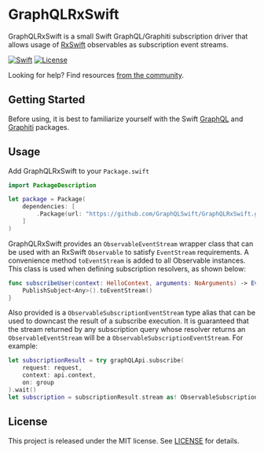 # GraphQLRxSwift

GraphQLRxSwift is a small Swift GraphQL/Graphiti subscription driver that allows usage of [RxSwift](https://github.com/ReactiveX/RxSwift) observables
as subscription event streams.

[![Swift][swift-badge]][swift-url]
[![License][mit-badge]][mit-url]

Looking for help? Find resources [from the community](http://graphql.org/community/).


## Getting Started

Before using, it is best to familiarize yourself with the Swift [GraphQL](https://github.com/GraphQLSwift/GraphQL) and 
[Graphiti](https://github.com/GraphQLSwift/Graphiti) packages.

## Usage

Add GraphQLRxSwift to your `Package.swift`

```swift
import PackageDescription

let package = Package(
    dependencies: [
        .Package(url: "https://github.com/GraphQLSwift/GraphQLRxSwift.git", .upToNextMinor(from: "0.0.1")),
    ]
)
```

GraphQLRxSwift provides an `ObservableEventStream` wrapper class that can be used with an RxSwift `Observable` to satisfy
`EventStream` requirements. A convenience method `toEventStream` is added to all Observable instances.
This class is used when defining subscription resolvers, as shown below:

```swift
func subscribeUser(context: HelloContext, arguments: NoArguments) -> EventStream<Any> {
    PublishSubject<Any>().toEventStream()
}
```

Also provided is a `ObservableSubscriptionEventStream` type alias that can be used to downcast the result of a subscribe execution.
It is guaranteed that the stream returned by any subscription query whose resolver returns an `ObservableEventStream` will be a
`ObservableSubscriptionEventStream`. For example:

```swift
let subscriptionResult = try graphQLApi.subscribe(
    request: request,
    context: api.context,
    on: group
).wait()
let subscription = subscriptionResult.stream as! ObservableSubscriptionEventStream? // Guaranteed
```

## License

This project is released under the MIT license. See [LICENSE](LICENSE) for details.

[swift-badge]: https://img.shields.io/badge/Swift-5.2-orange.svg?style=flat
[swift-url]: https://swift.org

[mit-badge]: https://img.shields.io/badge/License-MIT-blue.svg?style=flat
[mit-url]: https://tldrlegal.com/license/mit-license

